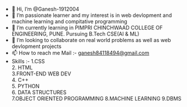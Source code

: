 - 👋 Hi, I’m @Ganesh-1912004
- 👀 I’m passionate learner and my interest is in web devlopment and machine learning and compitative programming  
- 🌱 I’m currently learning in PIMPRI CHINCHWAAD COLLEGE OF ENGINEERING, PUNE. Pursuing B.Tech CSE(AI & ML)
- 💞️ I’m looking to collaborate on real world problems as well as web devlopment projects
- 📫 How to reach me Mail :- ganesh84118494@gmail.com
- Skills :-     1.CSS   
                2. HTML    
                3.FRONT-END WEB DEV     
                4. C++    
                5. PYTHON     
                6. DATA STRUCTURES     
                7.OBJECT ORIENTED PROGRAMMING
                8.MACHINE LEARNING
                9.DBMS

<!---
Ganesh-1912004/Ganesh-1912004 is a ✨ special ✨ repository because its `README.md` (this file) appears on your GitHub profile.
You can click the Preview link to take a look at your changes.
--->
